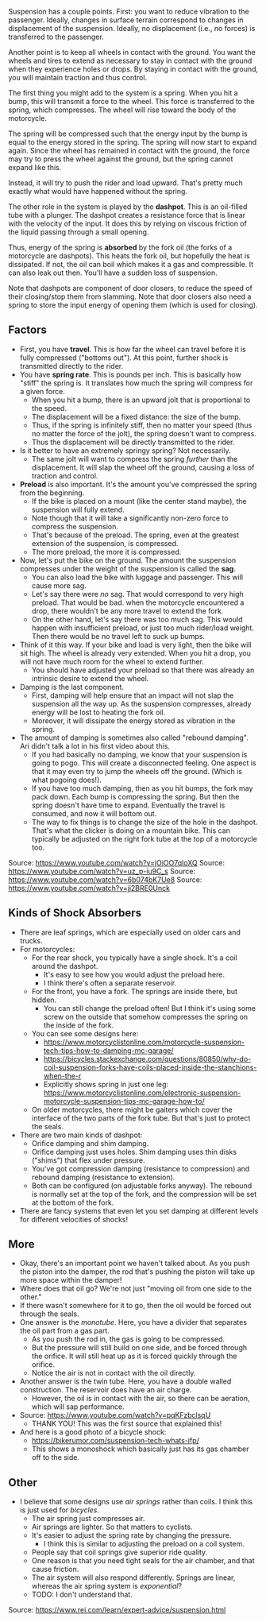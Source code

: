 Suspension has a couple points. First: you want to reduce vibration to
the passenger. Ideally, changes in surface terrain correspond to changes
in displacement of the suspension. Ideally, no displacement (i.e., no
forces) is transferred to the passenger.

Another point is to keep all wheels in contact with the ground. You want
the wheels and tires to extend as necessary to stay in contact with the
ground when they experience holes or drops. By staying in contact with
the ground, you will maintain traction and thus control.

The first thing you might add to the system is a spring. When you hit a
bump, this will transmit a force to the wheel. This force is transferred
to the spring, which compresses. The wheel will rise toward the body of
the motorcycle.

The spring will be compressed such that the energy input by the bump is
equal to the energy stored in the spring. The spring will now start to
expand again. Since the wheel has remained in contact with the ground,
the force may try to press the wheel against the ground, but the spring
cannot expand like this.

Instead, it will try to push the rider and load upward. That's pretty
much exactly what would have happened without the spring.

The other role in the system is played by the **dashpot**. This is an
oil-filled tube with a plunger. The dashpot creates a resistance force
that is linear with the velocity of the input. It does this by relying
on viscous friction of the liquid passing through a small opening.

Thus, energy of the spring is **absorbed** by the fork oil (the forks of
a motorcycle are dashpots). This heats the fork oil, but hopefully the
heat is dissipated. If not, the oil can boil which makes it a gas and
compressible. It can also leak out then. You'll have a sudden loss of
suspension.

Note that dashpots are component of door closers, to reduce the speed of
their closing/stop them from slamming. Note that door closers also need
a spring to store the input energy of opening them (which is used for
closing).

## Factors

- First, you have **travel**. This is how far the wheel can travel
  before it is fully compressed ("bottoms out"). At this point, further
  shock is transmitted directly to the rider.
- You have **spring rate**. This is pounds per inch. This is basically
  how "stiff" the spring is. It translates how much the spring will
  compress for a given force.
  - When you hit a bump, there is an upward jolt that is proportional to
    the speed.
  - The displacement will be a fixed distance: the size of the bump.
  - Thus, if the spring is infinitely stiff, then no matter your speed
    (thus no matter the force of the jolt), the spring doesn't want to
    compress.
  - Thus the displacement will be directly transmitted to the rider.
- Is it better to have an extremely springy spring? Not necessarily.
  - The same jolt will want to compress the spring _further_ than the
    displacement. It will slap the wheel off the ground, causing a loss
    of traction and control.
- **Preload** is also important. It's the amount you've compressed the
  spring from the beginning.
  - If the bike is placed on a mount (like the center stand maybe), the
    suspension will fully extend.
  - Note though that it will take a significantly non-zero force to
    compress the suspension.
  - That's because of the preload. The spring, even at the greatest
    extension of the suspension, is compressed.
  - The more preload, the more it is compressed.
- Now, let's put the bike on the ground. The amount the suspension
  compresses under the weight of the suspension is called the **sag**.
  - You can also load the bike with luggage and passenger. This will
    cause more sag.
  - Let's say there were _no_ sag. That would correspond to very high
    preload. That would be bad. when the motorcycle encountered a drop,
    there wouldn't be any more travel to extend the fork.
  - On the other hand, let's say there was too much sag. This would
    happen with insufficient preload, or just too much rider/load
    weight. Then there would be no travel left to suck up bumps.
- Think of it this way. If your bike and load is very light, then the
  bike will sit high. The wheel is already very extended. When you hit a
  drop, you will not have much room for the wheel to extend further.
  - You should have adjusted your preload so that there was already an
    intrinsic desire to extend the wheel.
- Damping is the last component.
  - First, damping will help ensure that an impact will not slap the
    suspension all the way up. As the suspension compresses, already
    energy will be lost to heating the fork oil.
  - Moreover, it will dissipate the energy stored as vibration in the
    spring.
- The amount of damping is sometimes also called "rebound damping". Ari
  didn't talk a lot in his first video about this.
  - If you had basically no damping, we know that your suspension is
    going to pogo. This will create a disconnected feeling. One aspect
    is that it may even try to jump the wheels off the ground. (Which is
    what pogoing does!).
  - If you have too much damping, then as you hit bumps, the fork may
    pack down. Each bump is compressing the spring. But then the spring
    doesn't have time to expand. Eventually the travel is consumed, and
    now it will bottom out.
  - The way to fix things is to change the size of the hole in the
    dashpot. That's what the clicker is doing on a mountain bike. This
    can typically be adjusted on the right fork tube at the top of a
    motorcycle too.

Source: https://www.youtube.com/watch?v=jOiOO7qloXQ
Source: https://www.youtube.com/watch?v=uz_p-iu9C_s
Source: https://www.youtube.com/watch?v=6b074bK7Ue8
Source: https://www.youtube.com/watch?v=jj2BRE0Unck

## Kinds of Shock Absorbers

- There are leaf springs, which are especially used on older cars and
  trucks.
- For motorcycles:
  - For the rear shock, you typically have a single shock. It's a coil
    around the dashpot.
    - It's easy to see how you would adjust the preload here.
    - I think there's often a separate reservoir.
  - For the front, you have a fork. The springs are inside there, but
    hidden.
    - You can still change the preload often! But I think it's using
      some screw on the outside that somehow compresses the spring on
      the inside of the fork.
  - You can see some designs here:
    - https://www.motorcyclistonline.com/motorcycle-suspension-tech-tips-how-to-damping-mc-garage/
    - https://bicycles.stackexchange.com/questions/80850/why-do-coil-suspension-forks-have-coils-placed-inside-the-stanchions-when-the-r
    - Explicitly shows spring in just one leg:
      https://www.motorcyclistonline.com/electronic-suspension-motorcycle-suspension-tips-mc-garage-how-to/
  - On older motorcycles, there might be gaiters which cover the
    interface of the two parts of the fork tube. But that's just to
    protect the seals.
- There are two main kinds of dashpot:
  - Orifice damping and shim damping.
  - Orifice damping just uses holes. Shim damping uses thin disks
    ("shims") that flex under pressure.
  - You've got compression damping (resistance to compression) and
    rebound damping (resistance to extension).
  - Both can be configured (on adjustable forks anyway). The rebound is
    normally set at the top of the fork, and the compression will be set
    at the bottom of the fork.
- There are fancy systems that even let you set damping at different
  levels for different velocities of shocks!

## More

- Okay, there's an important point we haven't talked about. As you push
  the piston into the damper, the rod that's pushing the piston will
  take up more space within the damper!
- Where does that oil go? We're not just "moving oil from one side to
  the other."
- If there wasn't somewhere for it to go, then the oil would be forced
  out through the seals.
- One answer is the _monotube_. Here, you have a divider that separates
  the oil part from a gas part.
  - As you push the rod in, the gas is going to be compressed.
  - But the pressure will still build on one side, and be forced through
    the orifice. It will still heat up as it is forced quickly through
    the orifice.
  - Notice the air is not in contact with the oil directly.
- Another answer is the twin tube. Here, you have a double walled
  construction. The reservoir does have an air charge.
  - However, the oil is in contact with the air, so there can be
    aeration, which will sap performance.
- Source: https://www.youtube.com/watch?v=pqKFzbclsqU
  - THANK YOU! This was the first source that explained this!
- And here is a good photo of a bicycle shock:
  - https://bikerumor.com/suspension-tech-whats-ifp/
  - This shows a monoshock which basically just has its gas chamber off
    to the side.

## Other

- I believe that some designs use _air springs_ rather than coils. I
  think this is just used for _bicycles_.
  - The air spring just compresses air.
  - Air springs are lighter. So that matters to cyclists.
  - It's easier to adjust the spring rate by changing the pressure.
    - I think this is similar to adjusting the preload on a coil system.
  - People say that coil springs give superior ride quality.
  - One reason is that you need tight seals for the air chamber, and
    that cause friction.
  - The air system will also respond differently. Springs are linear,
    whereas the air spring system is _exponential_?
  - TODO: I don't understand that.

Source: https://www.rei.com/learn/expert-advice/suspension.html
